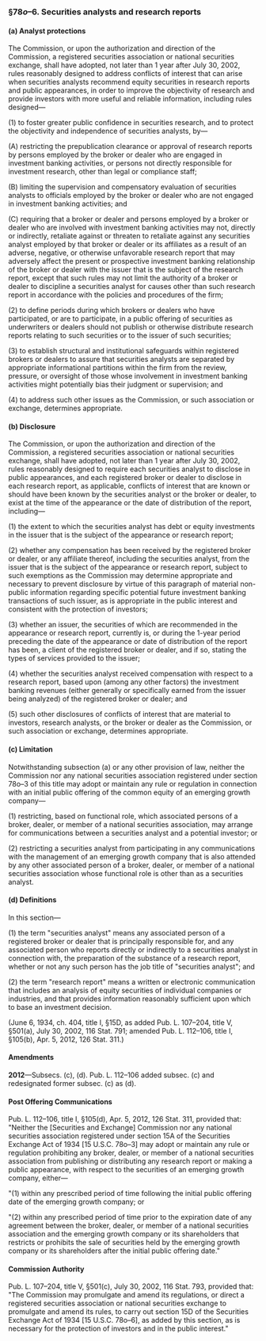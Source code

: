 ### §78*o*–6. Securities analysts and research reports ###

#### (a) Analyst protections ####

The Commission, or upon the authorization and direction of the Commission, a registered securities association or national securities exchange, shall have adopted, not later than 1 year after July 30, 2002, rules reasonably designed to address conflicts of interest that can arise when securities analysts recommend equity securities in research reports and public appearances, in order to improve the objectivity of research and provide investors with more useful and reliable information, including rules designed—

(1) to foster greater public confidence in securities research, and to protect the objectivity and independence of securities analysts, by—

(A) restricting the prepublication clearance or approval of research reports by persons employed by the broker or dealer who are engaged in investment banking activities, or persons not directly responsible for investment research, other than legal or compliance staff;

(B) limiting the supervision and compensatory evaluation of securities analysts to officials employed by the broker or dealer who are not engaged in investment banking activities; and

(C) requiring that a broker or dealer and persons employed by a broker or dealer who are involved with investment banking activities may not, directly or indirectly, retaliate against or threaten to retaliate against any securities analyst employed by that broker or dealer or its affiliates as a result of an adverse, negative, or otherwise unfavorable research report that may adversely affect the present or prospective investment banking relationship of the broker or dealer with the issuer that is the subject of the research report, except that such rules may not limit the authority of a broker or dealer to discipline a securities analyst for causes other than such research report in accordance with the policies and procedures of the firm;

(2) to define periods during which brokers or dealers who have participated, or are to participate, in a public offering of securities as underwriters or dealers should not publish or otherwise distribute research reports relating to such securities or to the issuer of such securities;

(3) to establish structural and institutional safeguards within registered brokers or dealers to assure that securities analysts are separated by appropriate informational partitions within the firm from the review, pressure, or oversight of those whose involvement in investment banking activities might potentially bias their judgment or supervision; and

(4) to address such other issues as the Commission, or such association or exchange, determines appropriate.

#### (b) Disclosure ####

The Commission, or upon the authorization and direction of the Commission, a registered securities association or national securities exchange, shall have adopted, not later than 1 year after July 30, 2002, rules reasonably designed to require each securities analyst to disclose in public appearances, and each registered broker or dealer to disclose in each research report, as applicable, conflicts of interest that are known or should have been known by the securities analyst or the broker or dealer, to exist at the time of the appearance or the date of distribution of the report, including—

(1) the extent to which the securities analyst has debt or equity investments in the issuer that is the subject of the appearance or research report;

(2) whether any compensation has been received by the registered broker or dealer, or any affiliate thereof, including the securities analyst, from the issuer that is the subject of the appearance or research report, subject to such exemptions as the Commission may determine appropriate and necessary to prevent disclosure by virtue of this paragraph of material non-public information regarding specific potential future investment banking transactions of such issuer, as is appropriate in the public interest and consistent with the protection of investors;

(3) whether an issuer, the securities of which are recommended in the appearance or research report, currently is, or during the 1-year period preceding the date of the appearance or date of distribution of the report has been, a client of the registered broker or dealer, and if so, stating the types of services provided to the issuer;

(4) whether the securities analyst received compensation with respect to a research report, based upon (among any other factors) the investment banking revenues (either generally or specifically earned from the issuer being analyzed) of the registered broker or dealer; and

(5) such other disclosures of conflicts of interest that are material to investors, research analysts, or the broker or dealer as the Commission, or such association or exchange, determines appropriate.

#### (c) Limitation ####

Notwithstanding subsection (a) or any other provision of law, neither the Commission nor any national securities association registered under section 78o–3 of this title may adopt or maintain any rule or regulation in connection with an initial public offering of the common equity of an emerging growth company—

(1) restricting, based on functional role, which associated persons of a broker, dealer, or member of a national securities association, may arrange for communications between a securities analyst and a potential investor; or

(2) restricting a securities analyst from participating in any communications with the management of an emerging growth company that is also attended by any other associated person of a broker, dealer, or member of a national securities association whose functional role is other than as a securities analyst.

#### (d) Definitions ####

In this section—

(1) the term "securities analyst" means any associated person of a registered broker or dealer that is principally responsible for, and any associated person who reports directly or indirectly to a securities analyst in connection with, the preparation of the substance of a research report, whether or not any such person has the job title of "securities analyst"; and

(2) the term "research report" means a written or electronic communication that includes an analysis of equity securities of individual companies or industries, and that provides information reasonably sufficient upon which to base an investment decision.

(June 6, 1934, ch. 404, title I, §15D, as added Pub. L. 107–204, title V, §501(a), July 30, 2002, 116 Stat. 791; amended Pub. L. 112–106, title I, §105(b), Apr. 5, 2012, 126 Stat. 311.)

#### Amendments ####

**2012**—Subsecs. (c), (d). Pub. L. 112–106 added subsec. (c) and redesignated former subsec. (c) as (d).

#### Post Offering Communications ####

Pub. L. 112–106, title I, §105(d), Apr. 5, 2012, 126 Stat. 311, provided that: "Neither the [Securities and Exchange] Commission nor any national securities association registered under section 15A of the Securities Exchange Act of 1934 [15 U.S.C. 78o–3] may adopt or maintain any rule or regulation prohibiting any broker, dealer, or member of a national securities association from publishing or distributing any research report or making a public appearance, with respect to the securities of an emerging growth company, either—

"(1) within any prescribed period of time following the initial public offering date of the emerging growth company; or

"(2) within any prescribed period of time prior to the expiration date of any agreement between the broker, dealer, or member of a national securities association and the emerging growth company or its shareholders that restricts or prohibits the sale of securities held by the emerging growth company or its shareholders after the initial public offering date."

#### Commission Authority ####

Pub. L. 107–204, title V, §501(c), July 30, 2002, 116 Stat. 793, provided that: "The Commission may promulgate and amend its regulations, or direct a registered securities association or national securities exchange to promulgate and amend its rules, to carry out section 15D of the Securities Exchange Act of 1934 [15 U.S.C. 78o–6], as added by this section, as is necessary for the protection of investors and in the public interest."